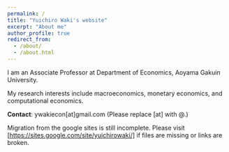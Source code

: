 ```yaml
---
permalink: /
title: "Yuichiro Waki's website"
excerpt: "About me"
author_profile: true
redirect_from: 
  - /about/
  - /about.html
---
```


I am an Associate Professor at Department of Economics, Aoyama Gakuin University. 

My research interests include macroeconomics, monetary economics, and computational economics. 

**Contact**: ywakiecon[at]gmail.com    (Please replace [at] with @.)


Migration from the google sites is still incomplete. Please visit [https://sites.google.com/site/yuichirowaki/] if files are missing or links are broken. 
